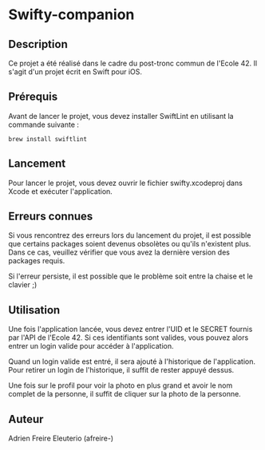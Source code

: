 # Swifty-companion

## Description
Ce projet a été réalisé dans le cadre du post-tronc commun de l'Ecole 42. Il s'agit d'un projet écrit en Swift pour iOS.

## Prérequis
Avant de lancer le projet, vous devez installer SwiftLint en utilisant la commande suivante :

```
brew install swiftlint
```

## Lancement
Pour lancer le projet, vous devez ouvrir le fichier swifty.xcodeproj dans Xcode et exécuter l'application.

## Erreurs connues
Si vous rencontrez des erreurs lors du lancement du projet, il est possible que certains packages soient devenus obsolètes ou qu'ils n'existent plus. Dans ce cas, veuillez vérifier que vous avez la dernière version des packages requis.

Si l'erreur persiste, il est possible que le problème soit entre la chaise et le clavier ;)

## Utilisation

Une fois l'application lancée, vous devez entrer l'UID et le SECRET fournis par l'API de l'Ecole 42. Si ces identifiants sont valides, vous pouvez alors entrer un login valide pour accéder à l'application.

Quand un login valide est entré, il sera ajouté à l'historique de l'application. Pour retirer un login de l'historique, il suffit de rester appuyé dessus.

Une fois sur le profil pour voir la photo en plus grand et avoir le nom complet de la personne, il suffit de cliquer sur la photo de la personne.

## Auteur
Adrien Freire Eleuterio (afreire-)